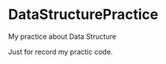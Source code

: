 DataStructurePractice
=====================

My practice about Data Structure

Just for record my practic code.
